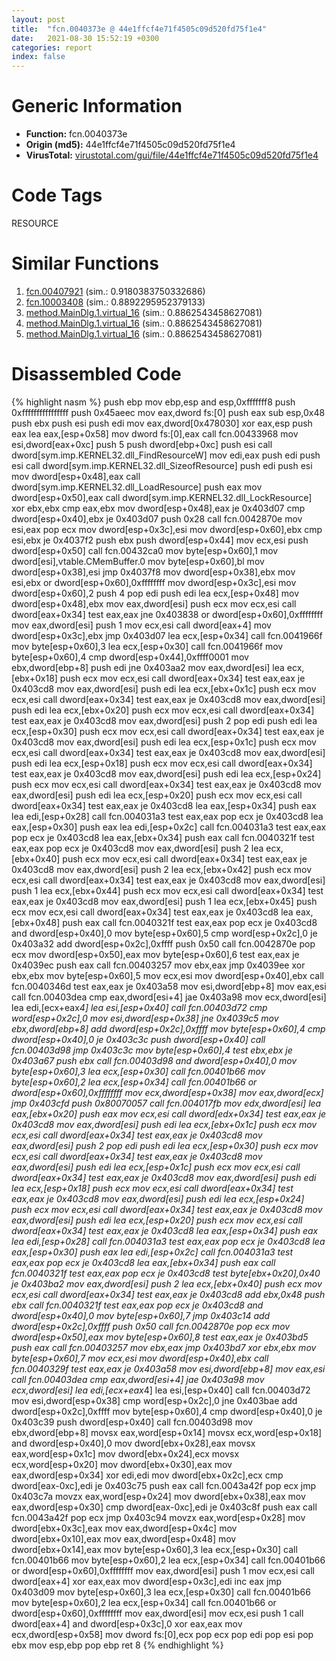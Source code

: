 ```yaml
---
layout: post
title:  "fcn.0040373e @ 44e1ffcf4e71f4505c09d520fd75f1e4"
date:   2021-08-30 15:52:19 +0300
categories: report
index: false
---
```


# Generic Information
- **Function:** fcn.0040373e
- **Origin (md5):** 44e1ffcf4e71f4505c09d520fd75f1e4
- **VirusTotal:** [virustotal.com/gui/file/44e1ffcf4e71f4505c09d520fd75f1e4][virustotal_ref]

# Code Tags
<span class="tag" id="RESOURCE">RESOURCE</span>


# Similar Functions

1. [fcn.00407921][similar_1_ref] (sim.: 0.9180383750332686)
2. [fcn.10003408][similar_2_ref] (sim.: 0.8892295952379133)
3. [method.MainDlg.1.virtual\_16][similar_3_ref] (sim.: 0.8862543458627081)
4. [method.MainDlg.1.virtual\_16][similar_4_ref] (sim.: 0.8862543458627081)
5. [method.MainDlg.1.virtual\_16][similar_5_ref] (sim.: 0.8862543458627081)


# Disassembled Code

{% highlight nasm %}
push ebp
mov ebp,esp
and esp,0xfffffff8
push 0xffffffffffffffff
push 0x45aeec
mov eax,dword fs:[0]
push eax
sub esp,0x48
push ebx
push esi
push edi
mov eax,dword[0x478030]
xor eax,esp
push eax
lea eax,[esp+0x58]
mov dword fs:[0],eax
call fcn.00433968
mov esi,dword[eax+0xc]
push 5
push dword[ebp+0xc]
push esi
call dword[sym.imp.KERNEL32.dll_FindResourceW]
mov edi,eax
push edi
push esi
call dword[sym.imp.KERNEL32.dll_SizeofResource]
push edi
push esi
mov dword[esp+0x48],eax
call dword[sym.imp.KERNEL32.dll_LoadResource]
push eax
mov dword[esp+0x50],eax
call dword[sym.imp.KERNEL32.dll_LockResource]
xor ebx,ebx
cmp eax,ebx
mov dword[esp+0x48],eax
je 0x403d07
cmp dword[esp+0x40],ebx
je 0x403d07
push 0x28
call fcn.0042870e
mov esi,eax
pop ecx
mov dword[esp+0x3c],esi
mov dword[esp+0x60],ebx
cmp esi,ebx
je 0x4037f2
push ebx
push dword[esp+0x44]
mov ecx,esi
push dword[esp+0x50]
call fcn.00432ca0
mov byte[esp+0x60],1
mov dword[esi],vtable.CMemBuffer.0
mov byte[esp+0x60],bl
mov dword[esp+0x38],esi
jmp 0x4037f8
mov dword[esp+0x38],ebx
mov esi,ebx
or dword[esp+0x60],0xffffffff
mov dword[esp+0x3c],esi
mov dword[esp+0x60],2
push 4
pop edi
push edi
lea ecx,[esp+0x48]
mov dword[esp+0x48],ebx
mov eax,dword[esi]
push ecx
mov ecx,esi
call dword[eax+0x34]
test eax,eax
jne 0x403838
or dword[esp+0x60],0xffffffff
mov eax,dword[esi]
push 1
mov ecx,esi
call dword[eax+4]
mov dword[esp+0x3c],ebx
jmp 0x403d07
lea ecx,[esp+0x34]
call fcn.0041966f
mov byte[esp+0x60],3
lea ecx,[esp+0x30]
call fcn.0041966f
mov byte[esp+0x60],4
cmp dword[esp+0x44],0xffff0001
mov ebx,dword[ebp+8]
push edi
jne 0x403aa2
mov eax,dword[esi]
lea ecx,[ebx+0x18]
push ecx
mov ecx,esi
call dword[eax+0x34]
test eax,eax
je 0x403cd8
mov eax,dword[esi]
push edi
lea ecx,[ebx+0x1c]
push ecx
mov ecx,esi
call dword[eax+0x34]
test eax,eax
je 0x403cd8
mov eax,dword[esi]
push edi
lea ecx,[ebx+0x20]
push ecx
mov ecx,esi
call dword[eax+0x34]
test eax,eax
je 0x403cd8
mov eax,dword[esi]
push 2
pop edi
push edi
lea ecx,[esp+0x30]
push ecx
mov ecx,esi
call dword[eax+0x34]
test eax,eax
je 0x403cd8
mov eax,dword[esi]
push edi
lea ecx,[esp+0x1c]
push ecx
mov ecx,esi
call dword[eax+0x34]
test eax,eax
je 0x403cd8
mov eax,dword[esi]
push edi
lea ecx,[esp+0x18]
push ecx
mov ecx,esi
call dword[eax+0x34]
test eax,eax
je 0x403cd8
mov eax,dword[esi]
push edi
lea ecx,[esp+0x24]
push ecx
mov ecx,esi
call dword[eax+0x34]
test eax,eax
je 0x403cd8
mov eax,dword[esi]
push edi
lea ecx,[esp+0x20]
push ecx
mov ecx,esi
call dword[eax+0x34]
test eax,eax
je 0x403cd8
lea eax,[esp+0x34]
push eax
lea edi,[esp+0x28]
call fcn.004031a3
test eax,eax
pop ecx
je 0x403cd8
lea eax,[esp+0x30]
push eax
lea edi,[esp+0x2c]
call fcn.004031a3
test eax,eax
pop ecx
je 0x403cd8
lea eax,[ebx+0x34]
push eax
call fcn.0040321f
test eax,eax
pop ecx
je 0x403cd8
mov eax,dword[esi]
push 2
lea ecx,[ebx+0x40]
push ecx
mov ecx,esi
call dword[eax+0x34]
test eax,eax
je 0x403cd8
mov eax,dword[esi]
push 2
lea ecx,[ebx+0x42]
push ecx
mov ecx,esi
call dword[eax+0x34]
test eax,eax
je 0x403cd8
mov eax,dword[esi]
push 1
lea ecx,[ebx+0x44]
push ecx
mov ecx,esi
call dword[eax+0x34]
test eax,eax
je 0x403cd8
mov eax,dword[esi]
push 1
lea ecx,[ebx+0x45]
push ecx
mov ecx,esi
call dword[eax+0x34]
test eax,eax
je 0x403cd8
lea eax,[ebx+0x48]
push eax
call fcn.0040321f
test eax,eax
pop ecx
je 0x403cd8
and dword[esp+0x40],0
mov byte[esp+0x60],5
cmp word[esp+0x2c],0
je 0x403a32
add dword[esp+0x2c],0xffff
push 0x50
call fcn.0042870e
pop ecx
mov dword[esp+0x50],eax
mov byte[esp+0x60],6
test eax,eax
je 0x4039ec
push eax
call fcn.00403257
mov ebx,eax
jmp 0x4039ee
xor ebx,ebx
mov byte[esp+0x60],5
mov ecx,esi
mov dword[esp+0x40],ebx
call fcn.0040346d
test eax,eax
je 0x403a58
mov esi,dword[ebp+8]
mov eax,esi
call fcn.00403dea
cmp eax,dword[esi+4]
jae 0x403a98
mov ecx,dword[esi]
lea edi,[ecx+eax*4]
lea esi,[esp+0x40]
call fcn.00403d72
cmp word[esp+0x2c],0
mov esi,dword[esp+0x38]
jne 0x4039c5
mov ebx,dword[ebp+8]
add dword[esp+0x2c],0xffff
mov byte[esp+0x60],4
cmp dword[esp+0x40],0
je 0x403c3c
push dword[esp+0x40]
call fcn.00403d98
jmp 0x403c3c
mov byte[esp+0x60],4
test ebx,ebx
je 0x403a67
push ebx
call fcn.00403d98
and dword[esp+0x40],0
mov byte[esp+0x60],3
lea ecx,[esp+0x30]
call fcn.00401b66
mov byte[esp+0x60],2
lea ecx,[esp+0x34]
call fcn.00401b66
or dword[esp+0x60],0xffffffff
mov ecx,dword[esp+0x38]
mov eax,dword[ecx]
jmp 0x403cfd
push 0x80070057
call fcn.004017fb
mov edx,dword[esi]
lea eax,[ebx+0x20]
push eax
mov ecx,esi
call dword[edx+0x34]
test eax,eax
je 0x403cd8
mov eax,dword[esi]
push edi
lea ecx,[ebx+0x1c]
push ecx
mov ecx,esi
call dword[eax+0x34]
test eax,eax
je 0x403cd8
mov eax,dword[esi]
push 2
pop edi
push edi
lea ecx,[esp+0x30]
push ecx
mov ecx,esi
call dword[eax+0x34]
test eax,eax
je 0x403cd8
mov eax,dword[esi]
push edi
lea ecx,[esp+0x1c]
push ecx
mov ecx,esi
call dword[eax+0x34]
test eax,eax
je 0x403cd8
mov eax,dword[esi]
push edi
lea ecx,[esp+0x18]
push ecx
mov ecx,esi
call dword[eax+0x34]
test eax,eax
je 0x403cd8
mov eax,dword[esi]
push edi
lea ecx,[esp+0x24]
push ecx
mov ecx,esi
call dword[eax+0x34]
test eax,eax
je 0x403cd8
mov eax,dword[esi]
push edi
lea ecx,[esp+0x20]
push ecx
mov ecx,esi
call dword[eax+0x34]
test eax,eax
je 0x403cd8
lea eax,[esp+0x34]
push eax
lea edi,[esp+0x28]
call fcn.004031a3
test eax,eax
pop ecx
je 0x403cd8
lea eax,[esp+0x30]
push eax
lea edi,[esp+0x2c]
call fcn.004031a3
test eax,eax
pop ecx
je 0x403cd8
lea eax,[ebx+0x34]
push eax
call fcn.0040321f
test eax,eax
pop ecx
je 0x403cd8
test byte[ebx+0x20],0x40
je 0x403ba2
mov eax,dword[esi]
push 2
lea ecx,[ebx+0x40]
push ecx
mov ecx,esi
call dword[eax+0x34]
test eax,eax
je 0x403cd8
add ebx,0x48
push ebx
call fcn.0040321f
test eax,eax
pop ecx
je 0x403cd8
and dword[esp+0x40],0
mov byte[esp+0x60],7
jmp 0x403c14
add dword[esp+0x2c],0xffff
push 0x50
call fcn.0042870e
pop ecx
mov dword[esp+0x50],eax
mov byte[esp+0x60],8
test eax,eax
je 0x403bd5
push eax
call fcn.00403257
mov ebx,eax
jmp 0x403bd7
xor ebx,ebx
mov byte[esp+0x60],7
mov ecx,esi
mov dword[esp+0x40],ebx
call fcn.0040329f
test eax,eax
je 0x403a58
mov esi,dword[ebp+8]
mov eax,esi
call fcn.00403dea
cmp eax,dword[esi+4]
jae 0x403a98
mov ecx,dword[esi]
lea edi,[ecx+eax*4]
lea esi,[esp+0x40]
call fcn.00403d72
mov esi,dword[esp+0x38]
cmp word[esp+0x2c],0
jne 0x403bae
add dword[esp+0x2c],0xffff
mov byte[esp+0x60],4
cmp dword[esp+0x40],0
je 0x403c39
push dword[esp+0x40]
call fcn.00403d98
mov ebx,dword[ebp+8]
movsx eax,word[esp+0x14]
movsx ecx,word[esp+0x18]
and dword[esp+0x40],0
mov dword[ebx+0x28],eax
movsx eax,word[esp+0x1c]
mov dword[ebx+0x24],ecx
movsx ecx,word[esp+0x20]
mov dword[ebx+0x30],eax
mov eax,dword[esp+0x34]
xor edi,edi
mov dword[ebx+0x2c],ecx
cmp dword[eax-0xc],edi
je 0x403c75
push eax
call fcn.0043a42f
pop ecx
jmp 0x403c7a
movzx eax,word[esp+0x24]
mov dword[ebx+0x38],eax
mov eax,dword[esp+0x30]
cmp dword[eax-0xc],edi
je 0x403c8f
push eax
call fcn.0043a42f
pop ecx
jmp 0x403c94
movzx eax,word[esp+0x28]
mov dword[ebx+0x3c],eax
mov eax,dword[esp+0x4c]
mov dword[ebx+0x10],eax
mov eax,dword[esp+0x48]
mov dword[ebx+0x14],eax
mov byte[esp+0x60],3
lea ecx,[esp+0x30]
call fcn.00401b66
mov byte[esp+0x60],2
lea ecx,[esp+0x34]
call fcn.00401b66
or dword[esp+0x60],0xffffffff
mov eax,dword[esi]
push 1
mov ecx,esi
call dword[eax+4]
xor eax,eax
mov dword[esp+0x3c],edi
inc eax
jmp 0x403d09
mov byte[esp+0x60],3
lea ecx,[esp+0x30]
call fcn.00401b66
mov byte[esp+0x60],2
lea ecx,[esp+0x34]
call fcn.00401b66
or dword[esp+0x60],0xffffffff
mov eax,dword[esi]
mov ecx,esi
push 1
call dword[eax+4]
and dword[esp+0x3c],0
xor eax,eax
mov ecx,dword[esp+0x58]
mov dword fs:[0],ecx
pop ecx
pop edi
pop esi
pop ebx
mov esp,ebp
pop ebp
ret 8
{% endhighlight %}


[similar_1_ref]: /report/fcn.00407921@44e1ffcf4e71f4505c09d520fd75f1e4
[similar_2_ref]: /report/fcn.10003408@090dc3a8da6aa33c667b678303e4bdd6
[similar_3_ref]: /report/method.MainDlg.1.virtual_16@152885a790b99953ce23874f0947b7bd
[similar_4_ref]: /report/method.MainDlg.1.virtual_16@fb9b7d22bc1c143ac66b0575cbdd088d
[similar_5_ref]: /report/method.MainDlg.1.virtual_16@912f1d013a0d6151bc7a7cef6da1b2a0
[virustotal_ref]: https://www.virustotal.com/gui/file/44e1ffcf4e71f4505c09d520fd75f1e4